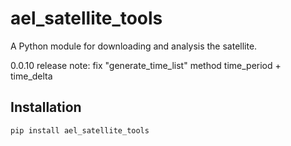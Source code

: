 # ael_satellite_tools

A Python module for downloading and analysis the satellite.

0.0.10 release note:
	fix "generate_time_list" method time_period + time_delta

## Installation

```bash
pip install ael_satellite_tools

